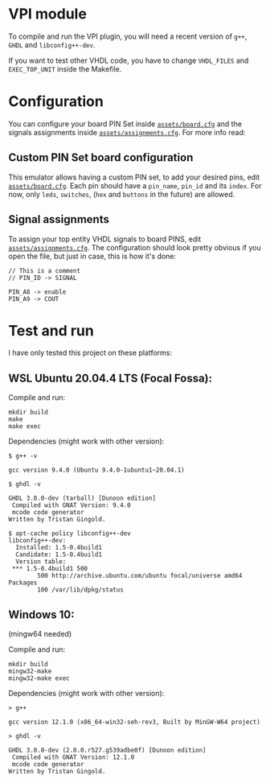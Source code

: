 # VPI module
To compile and run the VPI plugin, you will need a recent version of `g++`, `GHDL` and `libconfig++-dev`.

If you want to test other VHDL code, you have to change `VHDL_FILES` and `EXEC_TOP_UNIT` inside the Makefile.


# Configuration

You can configure your board PIN Set inside [`assets/board.cfg`](https://github.com/roby2014/de10-emulator/blob/main/vhdl_vpi/assets/board.cfg) and the signals assignments inside [`assets/assignments.cfg`](https://github.com/roby2014/de10-emulator/blob/main/vhdl_vpi/assets/assignments.cfg).
For more info read: 

## Custom PIN Set board configuration
This emulator allows having a custom PIN set, to add your desired pins, edit [`assets/board.cfg`](https://github.com/roby2014/de10-emulator/blob/main/vhdl_vpi/assets/board.cfg).
Each pin should have a `pin_name`, `pin_id` and its `index`.
For now, only `leds`, `switches`, (`hex` and `buttons` in the future) are allowed.

## Signal assignments
To assign your top entity VHDL signals to board PINS, edit [`assets/assignments.cfg`](https://github.com/roby2014/de10-emulator/blob/main/vhdl_vpi/assets/assignments.cfg).
The configuration should look pretty obvious if you open the file, but just in case, this is how it's done:
```
// This is a comment
// PIN_ID -> SIGNAL

PIN_A8 -> enable
PIN_A9 -> COUT
```

# Test and run
I have only tested this project on these platforms:

## WSL Ubuntu 20.04.4 LTS (Focal Fossa):
Compile and run:
```
mkdir build
make
make exec
```

Dependencies (might work with other version):
```
$ g++ -v

gcc version 9.4.0 (Ubuntu 9.4.0-1ubuntu1~20.04.1)
```

```
$ ghdl -v

GHDL 3.0.0-dev (tarball) [Dunoon edition]
 Compiled with GNAT Version: 9.4.0
 mcode code generator
Written by Tristan Gingold.
```

```
$ apt-cache policy libconfig++-dev
libconfig++-dev:
  Installed: 1.5-0.4build1
  Candidate: 1.5-0.4build1
  Version table:
 *** 1.5-0.4build1 500
        500 http://archive.ubuntu.com/ubuntu focal/universe amd64 Packages
        100 /var/lib/dpkg/status
```

## Windows 10:
(mingw64 needed)

Compile and run:
```
mkdir build
mingw32-make
mingw32-make exec
```

Dependencies (might work with other version):
```
> g++ 

gcc version 12.1.0 (x86_64-win32-seh-rev3, Built by MinGW-W64 project)
```

```
> ghdl -v 

GHDL 3.0.0-dev (2.0.0.r527.g539adbe0f) [Dunoon edition]
 Compiled with GNAT Version: 12.1.0
 mcode code generator
Written by Tristan Gingold.
```

